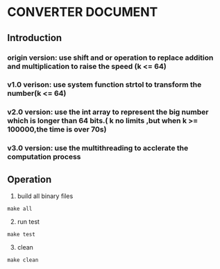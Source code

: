 # CONVERTER DOCUMENT
## Introduction
### origin version: use shift and or operation to replace addition and multiplication to raise the speed (k <= 64)
### v1.0 verison: use system function strtol to transform the number(k <= 64)
### v2.0 version: use the int array to represent the big number which is longer than 64 bits.( k  no limits ,but when k >= 100000,the time is over 70s)
### v3.0 version: use the multithreading to acclerate the computation process
## Operation
1. build all binary files
```
make all
```
2. run test
```
make test
```
3. clean
```
make clean
```

